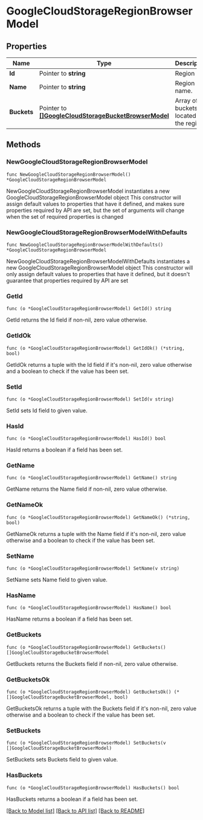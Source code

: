 # GoogleCloudStorageRegionBrowserModel

## Properties

Name | Type | Description | Notes
------------ | ------------- | ------------- | -------------
**Id** | Pointer to **string** | Region ID. | [optional] 
**Name** | Pointer to **string** | Region name. | [optional] 
**Buckets** | Pointer to [**[]GoogleCloudStorageBucketBrowserModel**](GoogleCloudStorageBucketBrowserModel.md) | Array of buckets located in the region. | [optional] 

## Methods

### NewGoogleCloudStorageRegionBrowserModel

`func NewGoogleCloudStorageRegionBrowserModel() *GoogleCloudStorageRegionBrowserModel`

NewGoogleCloudStorageRegionBrowserModel instantiates a new GoogleCloudStorageRegionBrowserModel object
This constructor will assign default values to properties that have it defined,
and makes sure properties required by API are set, but the set of arguments
will change when the set of required properties is changed

### NewGoogleCloudStorageRegionBrowserModelWithDefaults

`func NewGoogleCloudStorageRegionBrowserModelWithDefaults() *GoogleCloudStorageRegionBrowserModel`

NewGoogleCloudStorageRegionBrowserModelWithDefaults instantiates a new GoogleCloudStorageRegionBrowserModel object
This constructor will only assign default values to properties that have it defined,
but it doesn't guarantee that properties required by API are set

### GetId

`func (o *GoogleCloudStorageRegionBrowserModel) GetId() string`

GetId returns the Id field if non-nil, zero value otherwise.

### GetIdOk

`func (o *GoogleCloudStorageRegionBrowserModel) GetIdOk() (*string, bool)`

GetIdOk returns a tuple with the Id field if it's non-nil, zero value otherwise
and a boolean to check if the value has been set.

### SetId

`func (o *GoogleCloudStorageRegionBrowserModel) SetId(v string)`

SetId sets Id field to given value.

### HasId

`func (o *GoogleCloudStorageRegionBrowserModel) HasId() bool`

HasId returns a boolean if a field has been set.

### GetName

`func (o *GoogleCloudStorageRegionBrowserModel) GetName() string`

GetName returns the Name field if non-nil, zero value otherwise.

### GetNameOk

`func (o *GoogleCloudStorageRegionBrowserModel) GetNameOk() (*string, bool)`

GetNameOk returns a tuple with the Name field if it's non-nil, zero value otherwise
and a boolean to check if the value has been set.

### SetName

`func (o *GoogleCloudStorageRegionBrowserModel) SetName(v string)`

SetName sets Name field to given value.

### HasName

`func (o *GoogleCloudStorageRegionBrowserModel) HasName() bool`

HasName returns a boolean if a field has been set.

### GetBuckets

`func (o *GoogleCloudStorageRegionBrowserModel) GetBuckets() []GoogleCloudStorageBucketBrowserModel`

GetBuckets returns the Buckets field if non-nil, zero value otherwise.

### GetBucketsOk

`func (o *GoogleCloudStorageRegionBrowserModel) GetBucketsOk() (*[]GoogleCloudStorageBucketBrowserModel, bool)`

GetBucketsOk returns a tuple with the Buckets field if it's non-nil, zero value otherwise
and a boolean to check if the value has been set.

### SetBuckets

`func (o *GoogleCloudStorageRegionBrowserModel) SetBuckets(v []GoogleCloudStorageBucketBrowserModel)`

SetBuckets sets Buckets field to given value.

### HasBuckets

`func (o *GoogleCloudStorageRegionBrowserModel) HasBuckets() bool`

HasBuckets returns a boolean if a field has been set.


[[Back to Model list]](../README.md#documentation-for-models) [[Back to API list]](../README.md#documentation-for-api-endpoints) [[Back to README]](../README.md)



